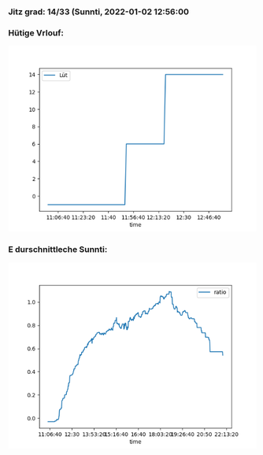 ### Jitz grad: 14/33 (Sunnti, 2022-01-02 12:56:00

### Hütige Vrlouf:
![Graph](Today.png)

### E durschnittleche Sunnti:
![Graph](Sunnti.png)